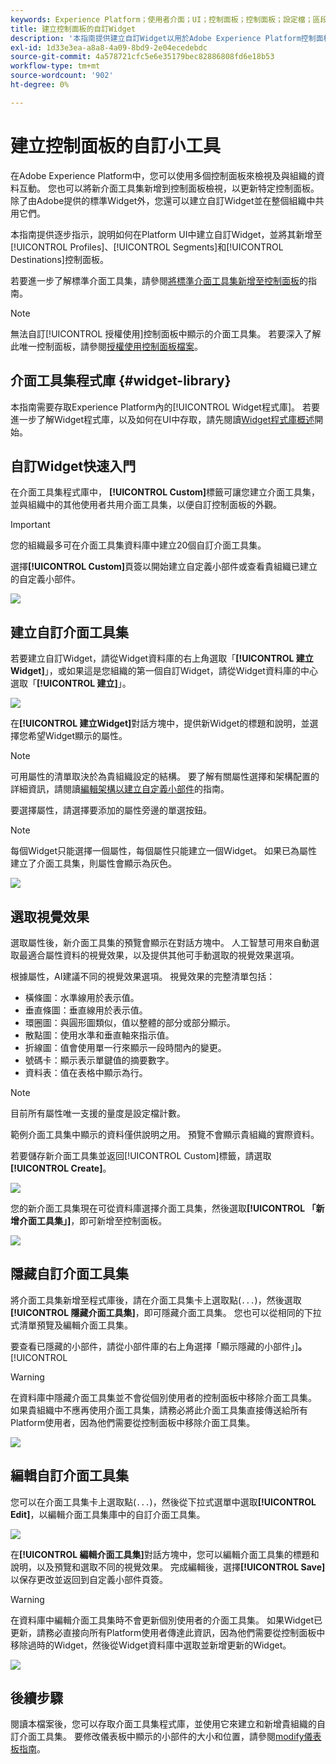 ```yaml
---
keywords: Experience Platform；使用者介面；UI；控制面板；控制面板；設定檔；區段；目的地；授權使用；Widget；量度；
title: 建立控制面板的自訂Widget
description: '本指南提供建立自訂Widget以用於Adobe Experience Platform控制面板的逐步指示。 '
exl-id: 1d33e3ea-a8a8-4a09-8bd9-2e04ecedebdc
source-git-commit: 4a578721cfc5e6e35179bec82886808fd6e18b53
workflow-type: tm+mt
source-wordcount: '902'
ht-degree: 0%

---
```



# 建立控制面板的自訂小工具

在Adobe Experience Platform中，您可以使用多個控制面板來檢視及與組織的資料互動。 您也可以將新介面工具集新增到控制面板檢視，以更新特定控制面板。 除了由Adobe提供的標準Widget外，您還可以建立自訂Widget並在整個組織中共用它們。

本指南提供逐步指示，說明如何在Platform UI中建立自訂Widget，並將其新增至[!UICONTROL Profiles]、[!UICONTROL Segments]和[!UICONTROL Destinations]控制面板。

若要進一步了解標準介面工具集，請參閱[將標準介面工具集新增至控制面板](standard-widgets.md)的指南。

>[!NOTE]
>
>無法自訂[!UICONTROL 授權使用]控制面板中顯示的介面工具集。 若要深入了解此唯一控制面板，請參閱[授權使用控制面板檔案](../guides/license-usage.md)。

## 介面工具集程式庫 {#widget-library}

本指南需要存取Experience Platform內的[!UICONTROL Widget程式庫]。 若要進一步了解Widget程式庫，以及如何在UI中存取，請先閱讀[Widget程式庫概述](widget-library.md)開始。

## 自訂Widget快速入門

在介面工具集程式庫中， **[!UICONTROL Custom]**&#x200B;標籤可讓您建立介面工具集，並與組織中的其他使用者共用介面工具集，以便自訂控制面板的外觀。

>[!IMPORTANT]
>
>您的組織最多可在介面工具集資料庫中建立20個自訂介面工具集。

選擇&#x200B;**[!UICONTROL Custom]**&#x200B;頁簽以開始建立自定義小部件或查看貴組織已建立的自定義小部件。

![](../images/customization/custom-widgets.png)

## 建立自訂介面工具集

若要建立自訂Widget，請從Widget資料庫的右上角選取「**[!UICONTROL 建立Widget]**」，或如果這是您組織的第一個自訂Widget，請從Widget資料庫的中心選取「**[!UICONTROL 建立]**」。

![](../images/customization/create-widget.png)

在&#x200B;**[!UICONTROL 建立Widget]**&#x200B;對話方塊中，提供新Widget的標題和說明，並選擇您希望Widget顯示的屬性。

>[!NOTE]
>
>可用屬性的清單取決於為貴組織設定的結構。 要了解有關屬性選擇和架構配置的詳細資訊，請閱讀[編輯架構以建立自定義小部件](edit-schema.md)的指南。

要選擇屬性，請選擇要添加的屬性旁邊的單選按鈕。

>[!NOTE]
>
>每個Widget只能選擇一個屬性，每個屬性只能建立一個Widget。 如果已為屬性建立了介面工具集，則屬性會顯示為灰色。

![](../images/customization/create-widget-dialog.png)

## 選取視覺效果

選取屬性後，新介面工具集的預覽會顯示在對話方塊中。 人工智慧可用來自動選取最適合屬性資料的視覺效果，以及提供其他可手動選取的視覺效果選項。

根據屬性，AI建議不同的視覺效果選項。 視覺效果的完整清單包括：

* 橫條圖：水準線用於表示值。
* 垂直條圖：垂直線用於表示值。
* 環圈圖：與圓形圖類似，值以整體的部分或部分顯示。
* 散點圖：使用水準和垂直軸來指示值。
* 折線圖：值會使用單一行來顯示一段時間內的變更。
* 號碼卡：顯示表示單鍵值的摘要數字。
* 資料表：值在表格中顯示為行。

>[!NOTE]
>
>目前所有屬性唯一支援的量度是設定檔計數。
>
>範例介面工具集中顯示的資料僅供說明之用。 預覽不會顯示貴組織的實際資料。

若要儲存新介面工具集並返回[!UICONTROL Custom]標籤，請選取&#x200B;**[!UICONTROL Create]**。

![](../images/customization/create-widget-select-attribute.png)

您的新介面工具集現在可從資料庫選擇介面工具集，然後選取&#x200B;**[!UICONTROL 「新增介面工具集」]**，即可新增至控制面板。

![](../images/customization/custom-widgets-new.png)

## 隱藏自訂介面工具集

將介面工具集新增至程式庫後，請在介面工具集卡上選取點(`...`)，然後選取&#x200B;**[!UICONTROL 隱藏介面工具集]**，即可隱藏介面工具集。 您也可以從相同的下拉式清單預覽及編輯介面工具集。

要查看已隱藏的小部件，請從小部件庫的右上角選擇「顯示隱藏的小部件」]**。**[!UICONTROL 

>[!WARNING]
>
>在資料庫中隱藏介面工具集並不會從個別使用者的控制面板中移除介面工具集。 如果貴組織中不應再使用介面工具集，請務必將此介面工具集直接傳送給所有Platform使用者，因為他們需要從控制面板中移除介面工具集。

![](../images/customization/hide-widget.png)

## 編輯自訂介面工具集

您可以在介面工具集卡上選取點(`...`)，然後從下拉式選單中選取&#x200B;**[!UICONTROL Edit]**，以編輯介面工具集庫中的自訂介面工具集。

![](../images/customization/custom-widget-edit.png)

在&#x200B;**[!UICONTROL 編輯介面工具集]**&#x200B;對話方塊中，您可以編輯介面工具集的標題和說明，以及預覽和選取不同的視覺效果。 完成編輯後，選擇&#x200B;**[!UICONTROL Save]**&#x200B;以保存更改並返回到自定義小部件頁簽。

>[!WARNING]
>
>在資料庫中編輯介面工具集時不會更新個別使用者的介面工具集。 如果Widget已更新，請務必直接向所有Platform使用者傳達此資訊，因為他們需要從控制面板中移除過時的Widget，然後從Widget資料庫中選取並新增更新的Widget。

![](../images/customization/edit-widget.png)

## 後續步驟

閱讀本檔案後，您可以存取介面工具集程式庫，並使用它來建立和新增貴組織的自訂介面工具集。 要修改儀表板中顯示的小部件的大小和位置，請參閱[modify儀表板指南](modify.md)。
